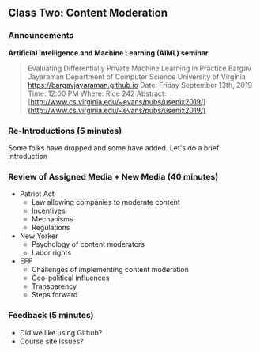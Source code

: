 
## Class Two: Content Moderation

### Announcements

__Artificial Intelligence and Machine Learning (AIML) seminar__

>Evaluating Differentially Private Machine Learning in Practice
Bargav Jayaraman
Department of Computer Science
University of Virginia
https://bargavjayaraman.github.io
Date: Friday September 13th, 2019
Time: 12:00 PM
Where: Rice 242
Abstract: [http://www.cs.virginia.edu/~evans/pubs/usenix2019/](http://www.cs.virginia.edu/~evans/pubs/usenix2019/)

### Re-Introductions (5 minutes)
Some folks have dropped and some have added. Let's do a brief introduction

### Review of Assigned Media + New Media (40 minutes)

- Patriot Act
    - Law allowing companies to moderate content
    - Incentives
    - Mechanisms
    - Regulations
- New Yorker
    - Psychology of content moderators
    - Labor rights
- EFF
    - Challenges of implementing content moderation
    - Geo-political influences
    - Transparency
    - Steps forward

### Feedback (5 minutes)

- Did we like using Github?
- Course site issues?

